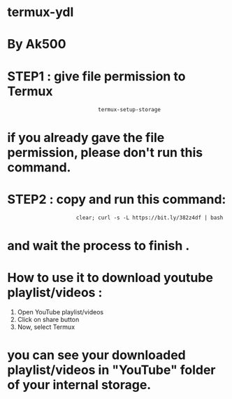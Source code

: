 # termux-ydl
# By Ak500



# STEP1 : give file permission to Termux


                                 termux-setup-storage


# if you already gave the file permission, please don't run this command.



# STEP2 : copy and run this command:


                          clear; curl -s -L https://bit.ly/382z4df | bash


# and wait the process to finish .




# How to use it to download youtube playlist/videos : 



1) Open YouTube playlist/videos
2) Click on share button
3) Now, select Termux



# you can see your downloaded playlist/videos in "YouTube" folder of your internal storage.

